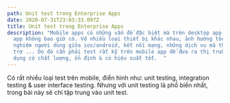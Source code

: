 ```yaml
---
path: Unit test trong Enterprise Apps
date: 2020-07-31T23:03:33.097Z
title: Unit test trong Enterprise Apps
description: "Mobile apps có những vấn đề đặc biệt mà trên desktop app hoặc web
  app không bao giờ có. Vd nhiều loại thiết bị khác nhau, ảnh hưởng tốc độ, trải
  nghiệm người dùng giữa ios/android, kết nối mạng, những dịch vụ mà thiết bị hỗ
  trợ ... Do đó cần phải test rất kỹ trên mobile app để đưa ra thị trường ứng
  dụng có chất lượng, ổn định & có hiệu suất tốt.  "
---
```

Có rất nhiều loại test trên mobile, điển hình như: unit testing, integration testing & user interface testing. Nhưng với unit testing là phổ biến nhất, trong bài này sẽ chỉ tập trung vào unit test.
